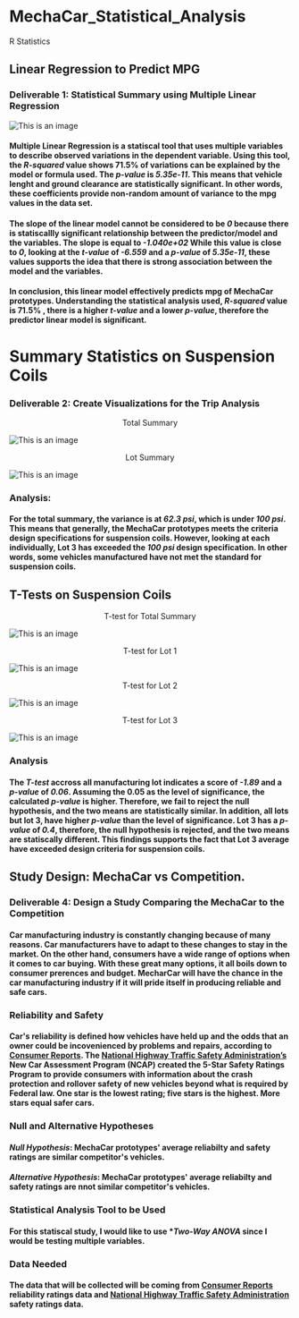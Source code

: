 # MechaCar_Statistical_Analysis
R Statistics

## Linear Regression to Predict MPG
### Deliverable 1: Statistical Summary using Multiple Linear Regression

![This is an image](https://github.com/gmgarin/MechaCar_Statistical_Analysis/blob/e0ef053b98612dabf33f75cb71a3ba00926a43a3/resources/deliverable1.png)

#### **Multiple Linear Regression** is a statiscal tool that uses multiple variables to describe observed variations in the dependent variable. Using this tool, the *R-squared* value shows 71.5% of variations can be explained by the model or formula used. The *p-value* is *5.35e-11*. This means that **vehicle lenght** and **ground clearance** are statistically significant. In other words, these coefficients provide non-random amount of variance to the mpg values in the data set.

#### The slope of the linear model cannot be considered to be *0* because there is statiscallly significant relationship between the predictor/model and the variables. The slope is equal to *-1.040e+02* While this value is close to *0*, looking at the *t-value* of *-6.559* and a *p-value* of *5.35e-11*, these values supports the idea that there is strong association between the model and the variables.

#### In conclusion, this linear model effectively predicts mpg of MechaCar prototypes. Understanding the statistical analysis used, *R-squared* value is 71.5% , there is a higher *t-value* and a lower *p-value*, therefore the predictor linear model is significant.

# Summary Statistics on Suspension Coils
### Deliverable 2: Create Visualizations for the Trip Analysis

<p align="center">
   Total Summary
</p>

![This is an image](https://github.com/gmgarin/MechaCar_Statistical_Analysis/blob/56348a2736f74201e70b438dcd0d6a7f3cecc5d9/resources/total_summary.png)

<p align="center">
  Lot Summary
</p>

![This is an image](https://github.com/gmgarin/MechaCar_Statistical_Analysis/blob/56348a2736f74201e70b438dcd0d6a7f3cecc5d9/resources/lot_summary.png)

### Analysis: 
#### For the total summary, the variance is at *62.3 psi*, which is under *100 psi*. This means that generally, the MechaCar prototypes meets the criteria design specifications for suspension coils. However, looking at each individually, Lot 3 has exceeded the *100 psi* design specification. In other words, some vehicles manufactured have not met the standard for suspension coils.

## T-Tests on Suspension Coils

<p align="center">
  T-test for Total Summary 
</p>

![This is an image](https://github.com/gmgarin/MechaCar_Statistical_Analysis/blob/ad224f220b514a72c0ede624330cf970eb0b2daa/resources/overall_t_test.png)

<p align="center">
  T-test for Lot 1
</p>

![This is an image](https://github.com/gmgarin/MechaCar_Statistical_Analysis/blob/ad224f220b514a72c0ede624330cf970eb0b2daa/resources/lot1_ttest.png)

<p align="center">
  T-test for Lot 2
</p>

![This is an image](https://github.com/gmgarin/MechaCar_Statistical_Analysis/blob/ad224f220b514a72c0ede624330cf970eb0b2daa/resources/lot2_ttest.png)

<p align="center">
  T-test for Lot 3
</p>

![This is an image](https://github.com/gmgarin/MechaCar_Statistical_Analysis/blob/ad224f220b514a72c0ede624330cf970eb0b2daa/resources/lot3_ttest.png)

### Analysis
#### The *T-test* accross all manufacturing lot indicates a score of *-1.89* and a *p-value* of *0.06*. Assuming the 0.05 as the level of significance, the calculated *p-value* is higher. Therefore, we fail to reject the null hypothesis, and the two means are statistically similar. In addition, all lots but lot 3, have higher *p-value* than the level of significance. Lot 3 has a *p-value* of *0.4*, therefore, the null hypothesis is rejected, and the two means are statiscally different. This findings supports the fact that Lot 3 average have exceeded design criteria for suspension coils.


## Study Design: MechaCar vs Competition.
### Deliverable 4: Design a Study Comparing the MechaCar to the Competition 

#### Car manufacturing industry is constantly changing because of many reasons. Car manufacturers have to adapt to these changes to stay in the market. On the other hand, consumers have a wide range of options when it comes to car buying. With these great many options, it all boils down to consumer prerences and budget. MecharCar will have the chance in the car manufacturing industry if it will pride itself in producing reliable and safe cars.

### Reliability and Safety
#### Car's reliability is defined how vehicles have held up and the odds that an owner could be incovenienced by problems and repairs, according to [Consumer Reports](https://www.consumerreports.org/cars-car-reliability-guide/). The [National Highway Traffic Safety Administration’s](https://www.nhtsa.gov/ratings) New Car Assessment Program (NCAP) created the 5-Star Safety Ratings Program to provide consumers with information about the crash protection and rollover safety of new vehicles beyond what is required by Federal law. One star is the lowest rating; five stars is the highest. More stars equal safer cars.

### Null and Alternative Hypotheses
#### *Null Hypothesis*: MechaCar prototypes' average reliabilty and safety ratings are similar competitor's vehicles.
#### *Alternative Hypothesis*: MechaCar prototypes' average reliabilty and safety ratings are nnot similar competitor's vehicles.

### Statistical Analysis Tool to be Used
#### For this statiscal study, I would like to use **Two-Way ANOVA* since I would be testing multiple variables.

### Data Needed
#### The data that will be collected will be coming from [Consumer Reports](https://www.consumerreports.org/cars-car-reliability-guide/) reliability ratings data and [National Highway Traffic Safety Administration](https://www.nhtsa.gov/ratings) safety ratings data.


